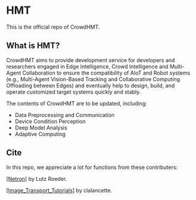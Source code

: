 # HMT
This is the official repo of CrowdHMT.

## What is HMT?
CrowdHMT aims to provide development service for developers and researchers engaged in Edge Intelligence, Crowd Intelligence and Multi-Agent Collaboration to ensure the compatibility of AIoT and Robot systems (e.g., Multi-Agent Vision-Based Tracking and Collaborative Computing Offloading between Edges) and eventually help to design, build, and operate customized target systems quickly and stably.

The contents of CrowdHMT are to be updated, including:
* Data Preprocessing and Communication
* Device Condition Perception
* Deep Model Analysis
* Adaptive Computing

## Cite
In this repo, we appreciate a lot for functions from these contributers:

[[Netron]](https://github.com/lutzroeder/netron) by Lutz Roeder.

[[Image_Transport_Tutorials]](https://github.com/ros-perception/image_transport_tutorials) by clalancette.